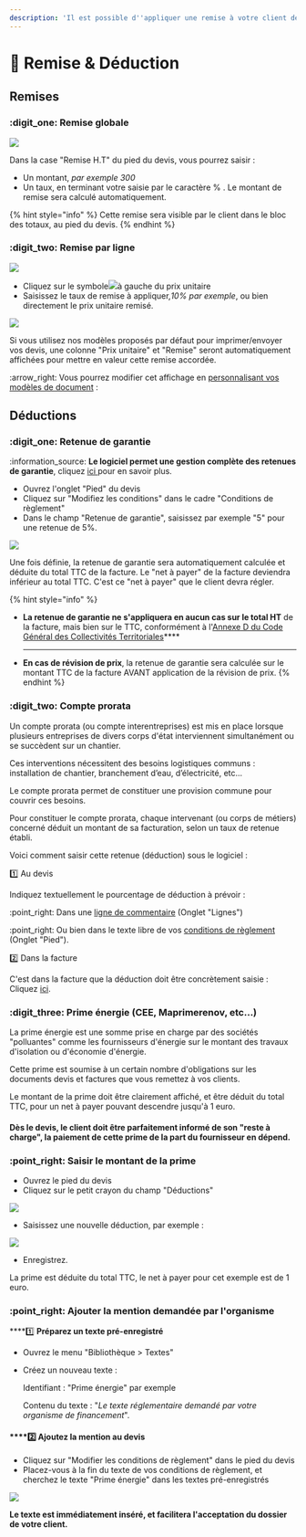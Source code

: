 ```yaml
---
description: 'Il est possible d''appliquer une remise à votre client de plusieurs manières :'
---
```


# 📎 Remise & Déduction

## Remises



### :digit\_one: Remise globale

![](../../../.gitbook/assets/screenshot-34c-.png)

Dans la case "Remise H.T" du pied du devis, vous pourrez saisir :

* Un montant, _par exemple 300_
* Un taux, en terminant votre saisie par le caractère % . Le montant de remise sera calculé automatiquement.

{% hint style="info" %}
Cette remise sera visible par le client dans le bloc des totaux, au pied du devis.
{% endhint %}



### :digit\_two: Remise par ligne

![](../../../.gitbook/assets/screenshot-61-copie-.png)

* Cliquez sur le symbole![](../../../.gitbook/assets/screenshot-34b-.png)à gauche du prix unitaire
*   Saisissez le taux de remise à appliquer,_10% par exemple_, ou bien directement le prix unitaire remisé.



![](../../../.gitbook/assets/screenshot-31-.png)

Si vous utilisez nos modèles proposés par défaut pour imprimer/envoyer vos devis, une colonne "Prix unitaire" et "Remise" seront automatiquement affichées pour mettre en valeur cette remise accordée.

:arrow\_right: Vous pourrez modifier cet affichage en [personnalisant vos modèles de document](../../modeles-de-document.md) :&#x20;



## Déductions



### :digit\_one: Retenue de garantie



:information\_source: **Le logiciel permet une gestion complète des retenues de garantie**, cliquez [ici ](../../../les-plus-du-logiciel/retenue-de-garantie.md#gerer-les-retenues-de-garantie)pour en savoir plus.

* Ouvrez l'onglet "Pied" du devis
* Cliquez sur "Modifiez les conditions" dans le cadre "Conditions de règlement"
* Dans le champ "Retenue de garantie", saisissez par exemple "5" pour une retenue de 5%.

![](../../../.gitbook/assets/parametrage\_rg.png)

Une fois définie, la retenue de garantie sera automatiquement calculée et déduite du total TTC de la facture. Le "net à payer" de la facture deviendra inférieur au total TTC. C'est ce "net à payer" que le client devra régler.



{% hint style="info" %}
*   **La retenue de garantie ne s'appliquera en aucun cas sur le total HT** de la facture, mais bien sur le TTC, conformément à l'[Annexe D du Code Général des Collectivités Territoriales](https://www.legifrance.gouv.fr/affichCodeArticle.do;jsessionid=563192E315E3A72832B0FE5032306000.tpdila08v\_3?idArticle=LEGIARTI000031892441\&cidTexte=LEGITEXT000006070633\&dateTexte=20161025)****

    ****
* **En cas de révision de prix**, la retenue de garantie sera calculée sur le montant TTC de la facture AVANT application de la révision de prix.
{% endhint %}



### :digit\_two: Compte prorata



Un compte prorata (ou compte interentreprises) est mis en place lorsque plusieurs entreprises de divers corps d'état interviennent simultanément ou se succèdent sur un chantier.

Ces interventions nécessitent des besoins logistiques communs : installation de chantier, branchement d’eau, d’électricité, etc...

Le compte prorata permet de constituer une provision commune pour couvrir ces besoins.

Pour constituer le compte prorata, chaque intervenant (ou corps de métiers) concerné déduit un montant de sa facturation, selon un taux de retenue établi.



Voici comment saisir cette retenue (déduction) sous le logiciel :

:one: Au devis

Indiquez textuellement le pourcentage de déduction à prévoir :

:point\_right: Dans une [ligne de commentaire](saisir-les-lignes-du-devis/lignes-du-devis.md#creer-une-ligne-de-commentaire) (Onglet "Lignes")

:point\_right: Ou bien dans le texte libre de vos [conditions de règlement](pied-du-devis.md#conditions-de-reglement) (Onglet "Pied").



:two: Dans la facture

C'est dans la facture que la déduction doit être concrètement saisie : Cliquez [ici](../../les-factures/deductions-et-majorations.md#compte-prorata).



### :digit\_three: Prime énergie (CEE, Maprimerenov, etc...)



La prime énergie est une somme prise en charge par des sociétés "polluantes" comme les fournisseurs d'énergie sur le montant des travaux d'isolation ou d'économie d'énergie.

Cette prime est soumise à un certain nombre d'obligations sur les documents devis et factures que vous remettez à vos clients.

Le montant de la prime doit être clairement affiché, et être déduit du total TTC, pour un net à payer pouvant descendre jusqu'à 1 euro.&#x20;

#### Dès le devis, le client doit être parfaitement informé de son "reste à charge", la paiement de cette prime de la part du fournisseur en dépend.



### :point\_right: Saisir le montant de la prime

* Ouvrez le pied du devis
* Cliquez sur le petit crayon du champ "Déductions"&#x20;

![](../../../.gitbook/assets/screenshot-149-.png)

* Saisissez une nouvelle déduction, par exemple :

![](../../../.gitbook/assets/screenshot-150c-.png)

* Enregistrez.

La prime est déduite du total TTC, le net à payer pour cet exemple est de 1 euro.



### :point\_right: Ajouter la mention demandée par l'organisme



****:one: **Préparez un texte pré-enregistré**

* Ouvrez le menu "Bibliothèque > Textes"
*   Créez un nouveau texte :

    Identifiant : "Prime énergie" par exemple

    Contenu du texte : "_Le texte réglementaire demandé par votre organisme de financement_".



#### ****:two: **Ajoutez la mention au devis**

* Cliquez sur "Modifier les conditions de règlement" dans le pied du devis
* Placez-vous à la fin du texte de vos conditions de règlement, et cherchez le texte "Prime énergie" dans les textes pré-enregistrés

![](../../../.gitbook/assets/screenshot-151a-.png)

**Le texte est immédiatement inséré, et facilitera l'acceptation du dossier de votre client.**




